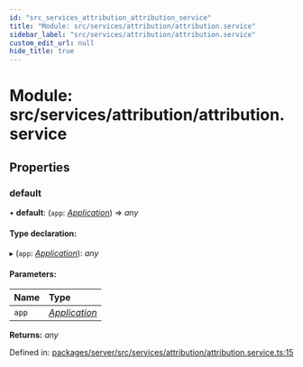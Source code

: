 ```yaml
---
id: "src_services_attribution_attribution_service"
title: "Module: src/services/attribution/attribution.service"
sidebar_label: "src/services/attribution/attribution.service"
custom_edit_url: null
hide_title: true
---
```


# Module: src/services/attribution/attribution.service

## Properties

### default

• **default**: (`app`: [*Application*](src_declarations.md#application)) => *any*

#### Type declaration:

▸ (`app`: [*Application*](src_declarations.md#application)): *any*

#### Parameters:

Name | Type |
:------ | :------ |
`app` | [*Application*](src_declarations.md#application) |

**Returns:** *any*

Defined in: [packages/server/src/services/attribution/attribution.service.ts:15](https://github.com/xr3ngine/xr3ngine/blob/7650c2bea/packages/server/src/services/attribution/attribution.service.ts#L15)
